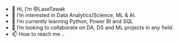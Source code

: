 - 👋 Hi, I’m @LaseTawak
- 👀 I’m interested in Data Analytics/Science, ML & AI.
- 🌱 I’m currently learning Python, Power BI and SQL
- 💞️ I’m looking to collaborate on DA, DS and ML projects in any field.
- 📫 How to reach me ..

<!---
Lazobo/Lazobo is a ✨ special ✨ repository because its `README.md` (this file) appears on your GitHub profile.
You can click the Preview link to take a look at your changes.
--->
